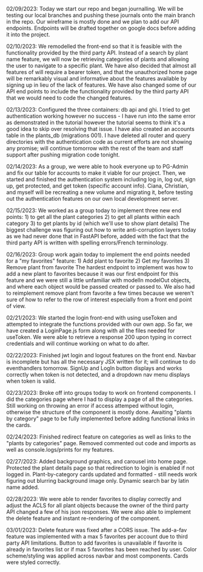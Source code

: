 02/09/2023:
    Today we start our repo and began journalling. We will be testing our local branches and pushing these journals onto the main branch
    in the repo. Our wireframe is mostly done and we plan to add our API endpoints. Endpoints will be drafted together on google docs before
    adding it into the project.

02/10/2023:
    We remodelled the front-end so that it is feasible with the functionality provided by the third party API. Instead of a search by plant name feature, we will now be retrieving categories of plants and allowing the user to navigate to a specific plant. We have also decided that almost all features of will require a bearer token, and that the unauthorized home page will be remarkably visual and informative about the features available by signing up in lieu of the lack of features.
    We have also changed some of our API end points to include the functionality provided by the third party API that we would need to code the changed features.


02/13/2023:
    Configured the three containers: db api and ghi. I tried to get authentication working however no success - I have run into the same error as demonstrated in the tutorial however the tutorial seems to think it's a good idea to skip over resolving that issue. I have also created an accounts table in the plants_db (migrations 001). I have deleted all router and query directories with the authentication code as current efforts are not showing any promise; will continue tomorrow with the rest of the team and staff support after pushing migration code tonight.


02/14/2023:
    As a group, we were able to hook everyone up to PG-Admin and fix our table for accounts to make it viable for our project. Then, we started and finished the authentication system including log in, log out, sign up, get protected, and get token (specific account info).
    Ciana, Christian, and myself will be recreating a new volume and migrating it, before testing out the authentication features on our own local development server.


02/15/2023:
    We worked as a group today to implement three new end points:
    1) to get all the plant categories
    2) to get all plants within each category
    3) to get plants by id (which we'll use to show plant details)
    The biggest challenge was figuring out how to write anti-corruption layers today as we had never done that in FastAPI before, added with the fact that the third party API is written with spelling errors/French terminology.


02/16/2023:
    Group work again today to implement the end points needed for a "my favorites" feature:
    1) Add plant to favorite
    2) Get my favorites
    3) Remove plant from favorite
    The hardest endpoint to implement was how to add a new plant to favorites because it was our first endpoint for this feature and we were still a little unfamiliar with modelIn modelOut objects, and where each object would be passed created or passed to. We also had to reimplement remove plant from favorite a few times because we weren't sure of how to refer to the row of interest especially from a front end point of view.

02/21/2023:
    We started the login front-end with using useToken and attempted to integrate the functions provided with our own app. So far, we have created a LoginPage.js form along with all the files needed for useToken. We were able to retrieve a response 200 upon typing in correct credentials and will continue working on what to do after.

02/22/2023:
    Finished jwt login and logout features on the front end. Navbar is incomplete but has all the necessary JSX written for it; will continue to do eventhandlers tomorrow. SignUp and LogIn button displays and works correctly when token is not detected, and a dropdown nav menu displays when token is valid.


02/23/2023:
    Broke off into groups today to work on frontend components. I did the categories page where I had to display a page of all the categories. Still working on throwing an error if access attemped without login, otherwise the structure of the component is mostly done. Awaiting "plants by category" page to be fully implemented before adding functional links in the cards.


02/24/2023:
    Finished redirect feature on categories as well as links to the "plants by categories" page. Removed commented out code and imports as well as console.logs/prints for my features.


02/27/2023:
    Added background graphics, and carousel into home page. Protected the plant details page so that redirection to login is enabled if not logged in. Plant-by-category cards updated and formatted - still needs work figuring out blurring background image only. Dynamic search bar by latin name added.


02/28/2023:
    We were able to render favorites to display correctly and adjust the ACLS for all plant objects because the owner of the third party API changed a few of his json responses. We were also able to implement the delete feature and instant re-rendering of the component.


03/01/2023:
    Delete feature was fixed after a CORS issue. The add-a-fav feature was implemented with a max 5 favorites per account due to third party API limitations. Button to add favorites is unavailable if favorite is already in favorites list or if max 5 favorites has been reached by user. Color scheme/styling was applied across navbar and most components. Cards were styled correctly.
